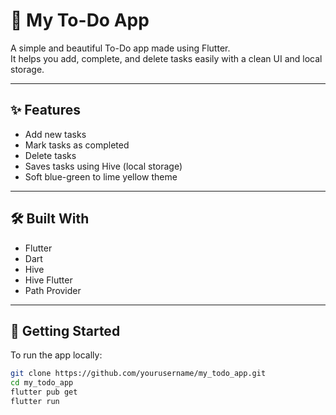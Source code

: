 # 📝 My To-Do App

A simple and beautiful To-Do app made using Flutter.  
It helps you add, complete, and delete tasks easily with a clean UI and local storage.

---

## ✨ Features

- Add new tasks  
- Mark tasks as completed  
- Delete tasks  
- Saves tasks using Hive (local storage)  
- Soft blue-green to lime yellow theme  

---

## 🛠 Built With

- Flutter  
- Dart  
- Hive  
- Hive Flutter  
- Path Provider  

---

## 🚀 Getting Started

To run the app locally:

```bash
git clone https://github.com/yourusername/my_todo_app.git
cd my_todo_app
flutter pub get
flutter run
